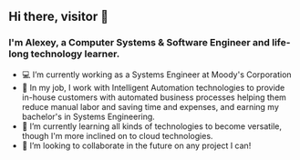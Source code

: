## Hi there, visitor 👋
### I'm Alexey, a Computer Systems & Software Engineer and life-long technology learner.

<!--
**alexey-romero/alexey-romero** is a ✨ _special_ ✨ repository because its `README.md` (this file) appears on your GitHub profile.

Here are some ideas to get you started:
-->

- :computer: I’m currently working as a Systems Engineer at Moody's Corporation
- :dart: In my job, I work with Intelligent Automation technologies to provide in-house customers with automated business processes helping them reduce manual labor and saving time and expenses, and earning my bachelor's in Systems Engineering.
- 🌱 I’m currently learning all kinds of technologies to become versatile, though I'm more inclined on to cloud technologies.
- 👯 I’m looking to collaborate in the future on any project I can!
<!---
- 🤔 I’m looking for help with ...
- 💬 Ask me about ...
- 📫 How to reach me: ...
- 😄 Pronouns: ...
- ⚡ Fun fact: ...
-->
